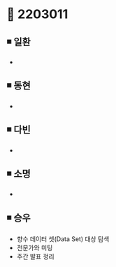 # 📌 2203011

## ◾ 일환

- 



## ◾ 동현

- 



## ◾ 다빈

- 



## ◾ 소명

- 



## ◾ 승우

- 향수 데이터 셋(Data Set) 대상 탐색
- 전문가와 미팅
- 주간 발표 정리
